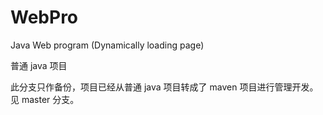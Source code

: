 # WebPro
Java Web program (Dynamically loading page)

普通 java 项目

此分支只作备份，项目已经从普通 java 项目转成了 maven 项目进行管理开发。见 master 分支。

